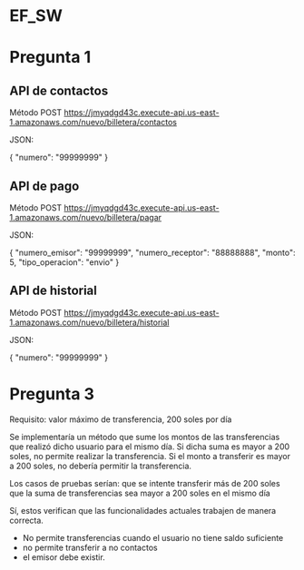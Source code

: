 # EF_SW

# Pregunta 1

## API de contactos

Método POST
https://jmyqdgd43c.execute-api.us-east-1.amazonaws.com/nuevo/billetera/contactos

JSON:

{
  "numero": "99999999"
}

## API de pago

Método POST
https://jmyqdgd43c.execute-api.us-east-1.amazonaws.com/nuevo/billetera/pagar

JSON:

{
  "numero_emisor": "99999999",
  "numero_receptor": "88888888",
  "monto": 5,
  "tipo_operacion": "envio"
}

## API de historial

Método POST
https://jmyqdgd43c.execute-api.us-east-1.amazonaws.com/nuevo/billetera/historial

JSON:

{
  "numero": "99999999"
}


# Pregunta 3
Requisito: valor máximo de transferencia, 200 soles por día

Se implementaría un método que sume los montos de las transferencias que realizó dicho usuario para el mismo día. Si dicha suma es mayor a 200 soles, no permite realizar la transferencia. Si el monto a transferir es mayor a 200 soles, no debería permitir la transferencia. 

Los casos de pruebas serían:
que se intente transferir más de 200 soles
que la suma de transferencias sea mayor a 200 soles en el mismo día

Sí, estos verifican que las funcionalidades actuales trabajen de manera correcta. 
- No permite transferencias cuando el usuario no tiene saldo suficiente
- no permite transferir a no contactos
- el emisor debe existir. 
